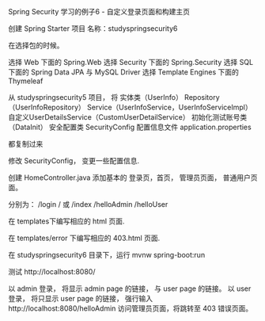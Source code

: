 Spring Security 学习的例子6 - 自定义登录页面和构建主页


创建 Spring Starter 项目
名称：studyspringsecurity6



在选择包的时候。

选择 Web 下面的 Spring.Web
选择 Security 下面的 Spring.Security
选择 SQL 下面的 Spring Data JPA 与 MySQL Driver
选择 Template Engines 下面的 Thymeleaf




从 studyspringsecurity5 项目， 将
实体类（UserInfo）
Repository（UserInfoRepository）
Service（UserInfoService，UserInfoServiceImpl）
自定义UserDetailsService（CustomUserDetailService）
初始化测试账号类（DataInit）
安全配置类 SecurityConfig
配置信息文件 application.properties

都复制过来





修改 SecurityConfig， 变更一些配置信息.




创建 HomeController.java
添加基本的 登录页，首页， 管理员页面， 普通用户页面。

分别为：
/login
/ 或 /index
/helloAdmin
/helloUser




在 templates下编写相应的 html 页面.




在 templates/error 下编写相应的 403.html 页面.





在 studyspringsecurity6 目录下，运行
mvnw spring-boot:run



测试
http://localhost:8080/

以 admin 登录， 将显示  admin page 的链接， 与 user page 的链接。
以 user 登录， 将只显示 user page 的链接， 强行输入 http://localhost:8080/helloAdmin 访问管理员页面，将跳转至 403 错误页面。


